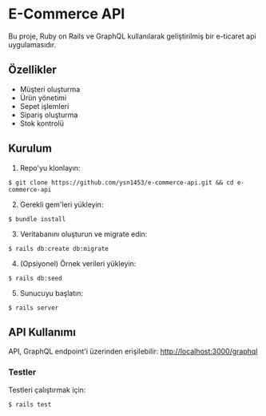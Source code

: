 # E-Commerce API

Bu proje, Ruby on Rails ve GraphQL kullanılarak geliştirilmiş bir e-ticaret api uygulamasıdır.

## Özellikler

- Müşteri oluşturma
- Ürün yönetimi
- Sepet işlemleri
- Sipariş oluşturma
- Stok kontrolü

## Kurulum

1. Repo'yu klonlayın:
```shell
$ git clone https://github.com/ysn1453/e-commerce-api.git && cd e-commerce-api
```

2. Gerekli gem'leri yükleyin:
```shell
$ bundle install
```

3. Veritabanını oluşturun ve migrate edin:
```shell
$ rails db:create db:migrate
```

4. (Opsiyonel) Örnek verileri yükleyin:
```shell
$ rails db:seed
```

5. Sunucuyu başlatın:
```shell
$ rails server
```

## API Kullanımı

API, GraphQL endpoint'i üzerinden erişilebilir: <http://localhost:3000/graphql>

### Testler

Testleri çalıştırmak için:

```shell
$ rails test
```